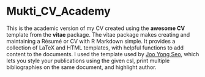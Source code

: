 # Mukti_CV_Academy
This is the academic version of my CV created using the **awesome CV** template from the **vitae** package. The vitae package makes creating and maintaining a Résumé or CV with R Markdown simple. 
It provides a collection of LaTeX and HTML templates, with helpful functions to add content to the documents. I used the template used by [Joo Yong Seo](https://github.com/jooyoungseo/jy_CV), which lets you style your publications using the given csl, print multiple bibliographies on the same document, and  highlight author. 
